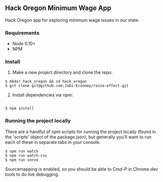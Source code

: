 ## Hack Oregon Minimum Wage App
Hack Oregon app for exploring minimum wage issues in our state.


### Requirements
* Node 0.10+
* NPM


### Install
1. Make a new project directory and clone the repo:
```
$ mkdir hack_oregon && cd hack_oregon
$ git clone git@github.com:Jobs-Economy/raise-effect.git
```

2. Install dependencies via npm:
```

$ npm install
```


### Running the project locally
There are a handful of npm scripts for running the project locally (found in the 'scripts' object of the package.json), but generally you'll want to run each of these in separate tabs in your console:


```
$ npm run watch
$ npm run watch-css
$ npm run serve
```

Sourcemapping is enabled, so you should be able to Cmd-P in Chrome dev tools to do live debugging.
